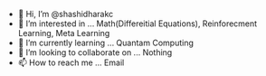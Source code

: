 - 👋 Hi, I’m @shashidharakc
- 👀 I’m interested in ... Math(Differeitial Equations), Reinforecment Learning, Meta Learning
- 🌱 I’m currently learning ... Quantam Computing
- 💞️ I’m looking to collaborate on ... Nothing  
- 📫 How to reach me ... Email 

<!---
shashidharakc/shashidharakc is a ✨ special ✨ repository because its `README.md` (this file) appears on your GitHub profile.
You can click the Preview link to take a look at your changes.
--->
